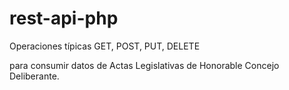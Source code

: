 # rest-api-php

Operaciones típicas GET, POST, PUT, DELETE 

para consumir datos de Actas Legislativas de Honorable Concejo Deliberante.



